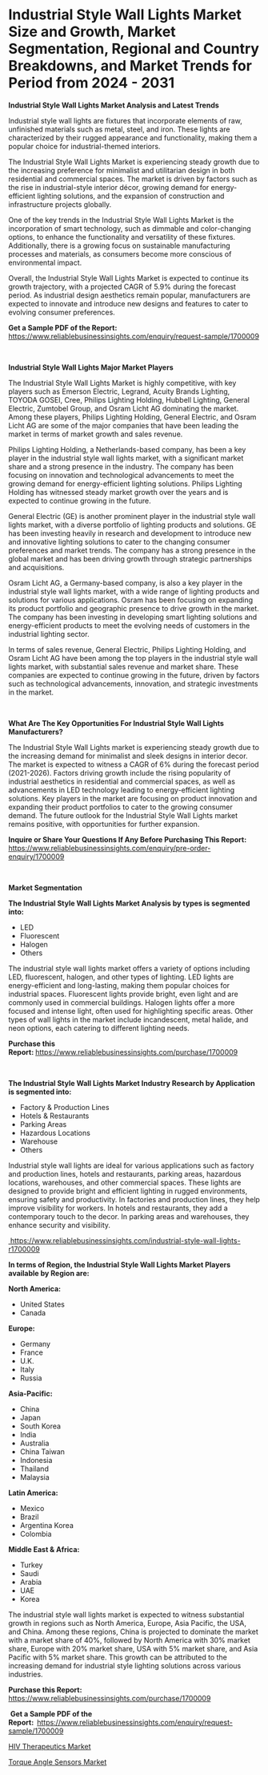 <p><h1>Industrial Style Wall Lights Market Size and Growth, Market Segmentation, Regional and Country Breakdowns, and Market Trends for Period from 2024 -  2031</h1></p><p><strong>Industrial Style Wall Lights Market Analysis and Latest Trends</strong></p>
<p><p>Industrial style wall lights are fixtures that incorporate elements of raw, unfinished materials such as metal, steel, and iron. These lights are characterized by their rugged appearance and functionality, making them a popular choice for industrial-themed interiors.</p><p>The Industrial Style Wall Lights Market is experiencing steady growth due to the increasing preference for minimalist and utilitarian design in both residential and commercial spaces. The market is driven by factors such as the rise in industrial-style interior décor, growing demand for energy-efficient lighting solutions, and the expansion of construction and infrastructure projects globally.</p><p>One of the key trends in the Industrial Style Wall Lights Market is the incorporation of smart technology, such as dimmable and color-changing options, to enhance the functionality and versatility of these fixtures. Additionally, there is a growing focus on sustainable manufacturing processes and materials, as consumers become more conscious of environmental impact.</p><p>Overall, the Industrial Style Wall Lights Market is expected to continue its growth trajectory, with a projected CAGR of 5.9% during the forecast period. As industrial design aesthetics remain popular, manufacturers are expected to innovate and introduce new designs and features to cater to evolving consumer preferences.</p></p>
<p><strong>Get a Sample PDF of the Report:&nbsp;</strong> <a href="https://www.reliablebusinessinsights.com/enquiry/request-sample/1700009">https://www.reliablebusinessinsights.com/enquiry/request-sample/1700009</a></p>
<p>&nbsp;</p>
<p><strong>Industrial Style Wall Lights Major Market Players</strong></p>
<p><p>The Industrial Style Wall Lights Market is highly competitive, with key players such as Emerson Electric, Legrand, Acuity Brands Lighting, TOYODA GOSEI, Cree, Philips Lighting Holding, Hubbell Lighting, General Electric, Zumtobel Group, and Osram Licht AG dominating the market. Among these players, Philips Lighting Holding, General Electric, and Osram Licht AG are some of the major companies that have been leading the market in terms of market growth and sales revenue.</p><p>Philips Lighting Holding, a Netherlands-based company, has been a key player in the industrial style wall lights market, with a significant market share and a strong presence in the industry. The company has been focusing on innovation and technological advancements to meet the growing demand for energy-efficient lighting solutions. Philips Lighting Holding has witnessed steady market growth over the years and is expected to continue growing in the future.</p><p>General Electric (GE) is another prominent player in the industrial style wall lights market, with a diverse portfolio of lighting products and solutions. GE has been investing heavily in research and development to introduce new and innovative lighting solutions to cater to the changing consumer preferences and market trends. The company has a strong presence in the global market and has been driving growth through strategic partnerships and acquisitions.</p><p>Osram Licht AG, a Germany-based company, is also a key player in the industrial style wall lights market, with a wide range of lighting products and solutions for various applications. Osram has been focusing on expanding its product portfolio and geographic presence to drive growth in the market. The company has been investing in developing smart lighting solutions and energy-efficient products to meet the evolving needs of customers in the industrial lighting sector.</p><p>In terms of sales revenue, General Electric, Philips Lighting Holding, and Osram Licht AG have been among the top players in the industrial style wall lights market, with substantial sales revenue and market share. These companies are expected to continue growing in the future, driven by factors such as technological advancements, innovation, and strategic investments in the market.</p></p>
<p>&nbsp;</p>
<p><strong>What Are The Key Opportunities For Industrial Style Wall Lights Manufacturers?</strong></p>
<p><p>The Industrial Style Wall Lights market is experiencing steady growth due to the increasing demand for minimalist and sleek designs in interior decor. The market is expected to witness a CAGR of 6% during the forecast period (2021-2026). Factors driving growth include the rising popularity of industrial aesthetics in residential and commercial spaces, as well as advancements in LED technology leading to energy-efficient lighting solutions. Key players in the market are focusing on product innovation and expanding their product portfolios to cater to the growing consumer demand. The future outlook for the Industrial Style Wall Lights market remains positive, with opportunities for further expansion.</p></p>
<p><strong>Inquire or Share Your Questions If Any Before Purchasing This Report:</strong> <a href="https://www.reliablebusinessinsights.com/enquiry/pre-order-enquiry/1700009">https://www.reliablebusinessinsights.com/enquiry/pre-order-enquiry/1700009</a></p>
<p>&nbsp;</p>
<p><strong>Market Segmentation</strong></p>
<p><strong>The Industrial Style Wall Lights Market Analysis by types is segmented into:</strong></p>
<p><ul><li>LED</li><li>Fluorescent</li><li>Halogen</li><li>Others</li></ul></p>
<p><p>The industrial style wall lights market offers a variety of options including LED, fluorescent, halogen, and other types of lighting. LED lights are energy-efficient and long-lasting, making them popular choices for industrial spaces. Fluorescent lights provide bright, even light and are commonly used in commercial buildings. Halogen lights offer a more focused and intense light, often used for highlighting specific areas. Other types of wall lights in the market include incandescent, metal halide, and neon options, each catering to different lighting needs.</p></p>
<p><strong>Purchase this Report:&nbsp;</strong><a href="https://www.reliablebusinessinsights.com/purchase/1700009">https://www.reliablebusinessinsights.com/purchase/1700009</a></p>
<p>&nbsp;</p>
<p><strong>The Industrial Style Wall Lights Market Industry Research by Application is segmented into:</strong></p>
<p><ul><li>Factory & Production Lines</li><li>Hotels & Restaurants</li><li>Parking Areas</li><li>Hazardous Locations</li><li>Warehouse</li><li>Others</li></ul></p>
<p><p>Industrial style wall lights are ideal for various applications such as factory and production lines, hotels and restaurants, parking areas, hazardous locations, warehouses, and other commercial spaces. These lights are designed to provide bright and efficient lighting in rugged environments, ensuring safety and productivity. In factories and production lines, they help improve visibility for workers. In hotels and restaurants, they add a contemporary touch to the decor. In parking areas and warehouses, they enhance security and visibility.</p></p>
<p><a href="https://www.reliablebusinessinsights.com/industrial-style-wall-lights-r1700009">&nbsp;https://www.reliablebusinessinsights.com/industrial-style-wall-lights-r1700009</a></p>
<p><strong>In terms of Region, the Industrial Style Wall Lights Market Players available by Region are:</strong></p>
<p>
    <p> <strong> North America: </strong>
        <ul>
            <li>United States</li>
            <li>Canada</li>
        </ul>
        </p> 
    <p> <strong> Europe: </strong>
        <ul>
            <li>Germany</li>
            <li>France</li>
            <li>U.K.</li>
            <li>Italy</li>
            <li>Russia</li>
        </ul>
        </p> 
    <p> <strong> Asia-Pacific: </strong>
        <ul>
            <li>China</li>
            <li>Japan</li>
            <li>South Korea</li>
            <li>India</li>
            <li>Australia</li>
            <li>China Taiwan</li>
            <li>Indonesia</li>
            <li>Thailand</li>
            <li>Malaysia</li>
        </ul>
        </p> 
    <p> <strong> Latin America: </strong>
        <ul>
            <li>Mexico</li>
            <li>Brazil</li>
            <li>Argentina Korea</li>
            <li>Colombia</li>
        </ul>
        </p> 
    <p> <strong> Middle East & Africa: </strong>
        <ul>
            <li>Turkey</li>
            <li>Saudi</li>
            <li>Arabia</li>
            <li>UAE</li>
            <li>Korea</li>
        </ul>
    </p>
    </p>
<p><p>The industrial style wall lights market is expected to witness substantial growth in regions such as North America, Europe, Asia Pacific, the USA, and China. Among these regions, China is projected to dominate the market with a market share of 40%, followed by North America with 30% market share, Europe with 20% market share, USA with 5% market share, and Asia Pacific with 5% market share. This growth can be attributed to the increasing demand for industrial style lighting solutions across various industries.</p></p>
<p><strong>Purchase this Report: </strong><a href="https://www.reliablebusinessinsights.com/purchase/1700009">https://www.reliablebusinessinsights.com/purchase/1700009</a></p>
<p>&nbsp;<strong>Get a Sample PDF of the Report:&nbsp;&nbsp;</strong><a href="https://www.reliablebusinessinsights.com/enquiry/request-sample/1700009">https://www.reliablebusinessinsights.com/enquiry/request-sample/1700009</a></p>
<p><strong></strong></p>
<p><p><a href="https://view.publitas.com/reportprime-1/global-hiv-therapeutics-market-is-projected-to-grow-at-a-cagr-of-9-1-forcasted-for-period-from-2024-to-2031/">HIV Therapeutics Market</a></p><p><a href="https://github.com/FredaSauer/Market-Research-Report-List-1/blob/main/torque-angle-sensors-market.md">Torque Angle Sensors Market</a></p></p>